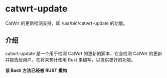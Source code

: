 # catwrt-update

CatWrt 的更新检测支持，即 /usr/bin/catwrt-update 的功能。

## 介绍

catwrt-update 是一个用于检测 CatWrt 的更新的脚本，它会检测 CatWrt 的更新并报告给用户。在将来预计使用 Rust 来编写，以提供更好的功能。

**该 Bash 方法已经被 RUST 重构**